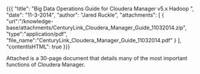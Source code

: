 {{{
  "title": "Big Data Operations Guide for Cloudera Manager v5.x Hadoop ",
  "date": "11-3-2014",
  "author": "Jared Ruckle",
  "attachments": [
    {
      "url":"/knowledge-base/attachments/CenturyLink_Cloudera_Manager_Guide_11032014.zip",
      "type":"application/pdf",
      "file_name":"CenturyLink_Cloudera_Manager_Guide_11032014.pdf"
    }
  ],
  "contentIsHTML": true
}}}

<p>Attached is a 30-page document that details many of the most important functions of Cloudera Manager.</p>